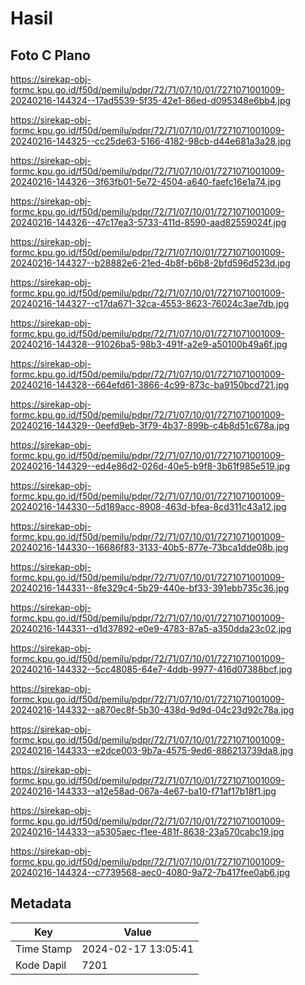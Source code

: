 # Hasil

## Foto C Plano

https://sirekap-obj-formc.kpu.go.id/f50d/pemilu/pdpr/72/71/07/10/01/7271071001009-20240216-144324--17ad5539-5f35-42e1-86ed-d095348e6bb4.jpg

https://sirekap-obj-formc.kpu.go.id/f50d/pemilu/pdpr/72/71/07/10/01/7271071001009-20240216-144325--cc25de63-5166-4182-98cb-d44e681a3a28.jpg

https://sirekap-obj-formc.kpu.go.id/f50d/pemilu/pdpr/72/71/07/10/01/7271071001009-20240216-144326--3f63fb01-5e72-4504-a640-faefc16e1a74.jpg

https://sirekap-obj-formc.kpu.go.id/f50d/pemilu/pdpr/72/71/07/10/01/7271071001009-20240216-144326--47c17ea3-5733-411d-8590-aad82559024f.jpg

https://sirekap-obj-formc.kpu.go.id/f50d/pemilu/pdpr/72/71/07/10/01/7271071001009-20240216-144327--b28882e6-21ed-4b8f-b6b8-2bfd596d523d.jpg

https://sirekap-obj-formc.kpu.go.id/f50d/pemilu/pdpr/72/71/07/10/01/7271071001009-20240216-144327--c17da671-32ca-4553-8623-76024c3ae7db.jpg

https://sirekap-obj-formc.kpu.go.id/f50d/pemilu/pdpr/72/71/07/10/01/7271071001009-20240216-144328--91026ba5-98b3-491f-a2e9-a50100b49a6f.jpg

https://sirekap-obj-formc.kpu.go.id/f50d/pemilu/pdpr/72/71/07/10/01/7271071001009-20240216-144328--664efd61-3866-4c99-873c-ba9150bcd721.jpg

https://sirekap-obj-formc.kpu.go.id/f50d/pemilu/pdpr/72/71/07/10/01/7271071001009-20240216-144329--0eefd9eb-3f79-4b37-899b-c4b8d51c678a.jpg

https://sirekap-obj-formc.kpu.go.id/f50d/pemilu/pdpr/72/71/07/10/01/7271071001009-20240216-144329--ed4e86d2-026d-40e5-b9f8-3b61f985e519.jpg

https://sirekap-obj-formc.kpu.go.id/f50d/pemilu/pdpr/72/71/07/10/01/7271071001009-20240216-144330--5d189acc-8908-463d-bfea-8cd311c43a12.jpg

https://sirekap-obj-formc.kpu.go.id/f50d/pemilu/pdpr/72/71/07/10/01/7271071001009-20240216-144330--16686f83-3133-40b5-877e-73bca1dde08b.jpg

https://sirekap-obj-formc.kpu.go.id/f50d/pemilu/pdpr/72/71/07/10/01/7271071001009-20240216-144331--8fe329c4-5b29-440e-bf33-391ebb735c36.jpg

https://sirekap-obj-formc.kpu.go.id/f50d/pemilu/pdpr/72/71/07/10/01/7271071001009-20240216-144331--d1d37892-e0e9-4783-87a5-a350dda23c02.jpg

https://sirekap-obj-formc.kpu.go.id/f50d/pemilu/pdpr/72/71/07/10/01/7271071001009-20240216-144332--5cc48085-64e7-4ddb-9977-416d07388bcf.jpg

https://sirekap-obj-formc.kpu.go.id/f50d/pemilu/pdpr/72/71/07/10/01/7271071001009-20240216-144332--a870ec8f-5b30-438d-9d9d-04c23d92c78a.jpg

https://sirekap-obj-formc.kpu.go.id/f50d/pemilu/pdpr/72/71/07/10/01/7271071001009-20240216-144333--e2dce003-9b7a-4575-9ed6-886213739da8.jpg

https://sirekap-obj-formc.kpu.go.id/f50d/pemilu/pdpr/72/71/07/10/01/7271071001009-20240216-144333--a12e58ad-067a-4e67-ba10-f71af17b18f1.jpg

https://sirekap-obj-formc.kpu.go.id/f50d/pemilu/pdpr/72/71/07/10/01/7271071001009-20240216-144333--a5305aec-f1ee-481f-8638-23a570cabc19.jpg

https://sirekap-obj-formc.kpu.go.id/f50d/pemilu/pdpr/72/71/07/10/01/7271071001009-20240216-144324--c7739568-aec0-4080-9a72-7b417fee0ab6.jpg


## Metadata

| Key        | Value               |
| ---------- | ------------------- |
| Time Stamp | 2024-02-17 13:05:41 |
| Kode Dapil | 7201                |



